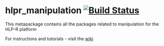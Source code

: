 # hlpr_manipulation [![Build Status](https://api.travis-ci.org/HLP-R/hlpr_manipulation.png)](https://travis-ci.org/HLP-R/hlpr_manipulation)

This metapackage contains all the packages related to manipulation for the HLP-R platform

For instructions and tutorials - visit the [wiki](https://github.com/HLP-R/hlpr_manipulation/wiki)

